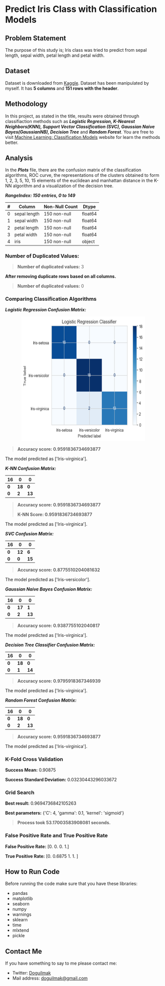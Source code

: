 
#  Predict Iris Class with Classification Models


## Problem Statement

The purpose of this study is; Iris class was tried to predict from sepal length, sepal width, petal length and petal width.

## Dataset

Dataset is downloaded from [Kaggle](https://www.kaggle.com/uciml/iris).  Dataset has been manipulated by myself. It has **5 columns** and **151 rows with the header**.

## Methodology

In this project, as stated in the title, results were obtained through classifiaction methods such as ***Logistic Regression, K-Nearest Neighbors(KNN), Support Vector Classification (SVC), Gaussian Naive Bayes(GaussianNB), Decision Tree*** and ***Random Forest***.  You are free to visit [Machine Learning: Classification Models](https://medium.com/fuzz/machine-learning-classification-models-3040f71e2529) website for learn the methods better.

## Analysis

In the ***Plots*** file, there are the confusion matrix of the classification algorithms, ROC curve, the representations of the clusters obtained to form 1, 2, 3, 5, 10, 15 elements of the euclidean and manhattan distance in the K-NN algorithm and a visualization of the decision tree.

***RangeIndex: 150 entries, 0 to 149***

| # | Column | Non-Null Count | Dtype |
|--|--|--|--|
| 0 | sepal length | 150 non-null | float64
| 1 | sepal width | 150 non-null | float64
| 2 | petal length | 150 non-null | float64
| 3 | petal width | 150 non-null | float64
| 4 | iris | 150 non-null | object

### **Number of Duplicated Values:**

> **Number of duplicated values:**   3  
 
**After removing duplicate rows based on all columns.** 
> **Number of duplicated values:**   0

### Comparing Classification Algorithms

***Logistic Regression Confusion Matrix:***

<p align="center">
    <img width="400" height="400" src="Plots/Logistic_Regression_Confusion_Matrix.png"> 
</p>

> **Accuracy score: 0.9591836734693877**

The model predicted as ['Iris-virginica'].

***K-NN Confusion Matrix:***

|16 | 0 | 0 |
|--|--|--|
| **0** | **18** | **0** |
| **0** | **2** | **13** |

> **Accuracy score: 0.9591836734693877**
> 
> **K-NN Score: 0.9591836734693877**

The model predicted as ['Iris-virginica'].

***SVC Confusion Matrix:***

|16 | 0 | 0 |
|--|--|--|
| **0** | **12** | **6** |
| **0** | **0** | **15** |

> **Accuracy score: 0.8775510204081632**

The model predicted as ['Iris-versicolor'].

***Gaussian Naive Bayes Confusion Matrix:***

| 16 | 0 | 0 |
|--|--|--|
| **0** | **17** | **1** |
| **0** | **2** | **13** |

> **Accuracy score: 0.9387755102040817**

The model predicted as ['Iris-virginica'].

***Decision Tree Classifier Confusion Matrix:***

| 16 | 0 | 0 |
|--|--|--|
| **0** | **18** | **0** |
| **0** | **1** | **14** |

> **Accuracy score: 0.9795918367346939**

The model predicted as ['Iris-virginica'].

***Random Forest Confusion Matrix:***

| 16 | 0 | 0 |
|--|--|--|
| **0** | **18** | **0** |
| **0** | **2** | **13** |

> **Accuracy score: 0.9591836734693877**

The model predicted as ['Iris-virginica'].

### K-Fold Cross Validation

**Success Mean:**
 0.90875
 
**Success Standard Deviation:**
 0.03230443296033672

### Grid Search

**Best result:**
 0.9694736842105263
 
**Best parameters:**
{'C': 4, 'gamma': 0.1, 'kernel': 'sigmoid'}
 
> **Process took 53.17003583908081 seconds.**

### False Positive Rate and True Positive Rate

**False Positive Rate:**
[0. 0. 0. 1.]

**True Positive Rate:**
[0.     0.6875 1.     1.    ]


## How to Run Code

Before running the code make sure that you have these libraries:

 - pandas 
 - matplotlib
 - seaborn
 - numpy
 - warnings
 - sklearn
 - time
 - mlxtend
 - pickle
    
## Contact Me

If you have something to say to me please contact me: 

 - Twitter: [Doguilmak](https://twitter.com/Doguilmak)
 - Mail address: doguilmak@gmail.com
 
